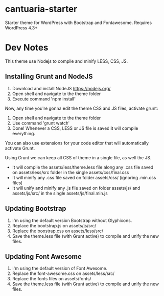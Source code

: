 # cantuaria-starter
Starter theme for WordPress with Bootstrap and Fontawesome. Requires WordPress 4.3+

# Dev Notes
This theme use Nodejs to compile and minify LESS, CSS, JS.

## Installing Grunt and NodeJS

1. Download and install NodeJS https://nodejs.org/
2. Open shell and navigate to the theme folder
3. Execute command 'npm install'

Now, any time you're gonna edit the theme CSS and JS files, activate grunt:

1. Open shell and navigate to the theme folder
2. Use command 'grunt watch'
3. Done! Whenever a CSS, LESS or JS file is saved it will compile everything.

You can also use extensions for your code editor that will automatically activate Grunt.

Using Grunt we can keep all CSS of theme in a single file, as well the JS.

- It will compile the assets/less/theme.less file along any .css file saved on assets/less/src folder in the single assets/css/final.css
- It will minify any .css file saved on folder assets/css/ (ignoring .min.css files)
- It will unify and minify any .js file saved on folder assets/js/ and assets/js/src/ in the single assets/js/final.min.js

## Updating Bootstrap

1. I'm using the default version Bootstrap without Glyphicons.
2. Replace the bootstrap.js on assets/js/src/
3. Replace the boostrap.css on assets/less/src/
4. Save the theme.less file (with Grunt active) to compile and unify the new files.

## Updating Font Awesome

1. I'm using the default version of Font Awesome.
2. Replace the font-awesome.css on assets/less/src/
3. Replace the fonts files on assets/fonts/
4. Save the theme.less file (with Grunt active) to compile and unify the new files.

